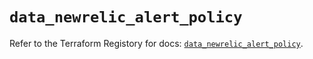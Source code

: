 # `data_newrelic_alert_policy`

Refer to the Terraform Registory for docs: [`data_newrelic_alert_policy`](https://www.terraform.io/docs/providers/newrelic/d/alert_policy).
